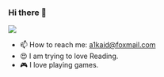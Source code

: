 ### Hi there 👋

![](https://komarev.com/ghpvc/?username=jyz0309)

- 📫 How to reach me: a1kaid@foxmail.com
- 😍 I am trying to love Reading.
- 🎮 I love playing games.
